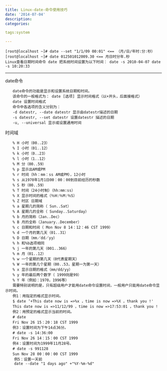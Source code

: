 ```yaml
---
title: Linux-date-命令使用技巧
date: '2014-07-04'
description:
categories:

tags:system

---
```


	[root@localhost ~]# date --set "1/1/09 00:01" <== （月/日/年时:分:秒）
	[root@localhost ~]# date 012501012009.30 <== 月日时分年.秒
	Linux查看日期时间命令 date 把系统时间设置为以下时间： date -s 2010-04-07 date -s 10:20:33

------------------------------------------------------------------------------

date命令 

	　　date命令的功能是显示和设置系统日期和时间。 
	　　该命令的一般格式为： date [选项] 显示时间格式（以+开头，后面接格式） 
	　　date 设置时间格式 
	　　命令中各选项的含义分别为： 
	　　-d datestr, --date datestr 显示由datestr描述的日期 
	　　-s datestr, --set datestr 设置datestr 描述的日期 
	　　-u, --universal 显示或设置通用时间 

时间域 

	　　% H 小时（00..23） 
	　　% I 小时（01..12） 
	　　% k 小时（0..23） 
	　　% l 小时（1..12） 
	　　% M 分（00..59） 
	　　% p 显示出AM或PM 
	　　% r 时间（hh：mm：ss AM或PM），12小时 
	　　% s 从1970年1月1日00：00：00到目前经历的秒数 
	　　% S 秒（00..59） 
	　　% T 时间（24小时制）（hh:mm:ss） 
	　　% X 显示时间的格式（％H:％M:％S） 
	　　% Z 时区 日期域 
	　　% a 星期几的简称（ Sun..Sat） 
	　　% A 星期几的全称（ Sunday..Saturday） 
	　　% b 月的简称（Jan..Dec） 
	　　% B 月的全称（January..December） 
	　　% c 日期和时间（ Mon Nov 8 14：12：46 CST 1999） 
	　　% d 一个月的第几天（01..31） 
	　　% D 日期（mm／dd／yy） 
	　　% h 和%b选项相同 
	　　% j 一年的第几天（001..366） 
	　　% m 月（01..12） 
	　　% w 一个星期的第几天（0代表星期天） 
	　　% W 一年的第几个星期（00..53，星期一为第一天） 
	　　% x 显示日期的格式（mm/dd/yy） 
	　　% y 年的最后两个数字（ 1999则是99） 
	　　% Y 年（例如：1970，1996等） 
	　　需要特别说明的是，只有超级用户才能用date命令设置时间，一般用户只能用date命令显示时间。 
	　　例1：用指定的格式显示时间。 
	　　$ date ‘+This date now is =>%x ，time is now =>%X ，thank you !' 
	　　This date now is =>11/12/99 ，time is now =>17:53:01 ，thank you ! 
	　　例2：用预定的格式显示当前的时间。 
	　　# date 
	　　Fri Nov 26 15：20：18 CST 1999 
	　　例3：设置时间为下午14点36分。 
	　　# date -s 14:36:00 
	　　Fri Nov 26 14：15：00 CST 1999 
	　　例4：设置时间为1999年11月28号。 
	　　# date -s 991128 
	　　Sun Nov 28 00：00：00 CST 1999 
	    例5：设置一天前
	    date --date "1 days ago" +"%Y-%m-%d"
